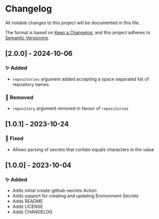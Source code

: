 # Changelog

All notable changes to this project will be documented in this file.

The format is based on [Keep a Changelog](https://keepachangelog.com/en/1.0.0/),
and this project adheres to [Semantic Versioning](https://semver.org/spec/v2.0.0.html).

## [2.0.0] - 2024-10-06

### :sparkles: Added 

 - `repositories` argument added accepting a space separated list of repository names

### :no_entry_sign: Removed

 - `repository` argument removed in favour of `repositories`

## [1.0.1] - 2023-10-24

### :wrench: Fixed

 - Allows parsing of secrets that contain equals characters in the value

## [1.0.0] - 2023-10-04

### :sparkles: Added 

 - Adds initial create-github-secrets Action
 - Adds support for creating and updating Environment Secrets
 - Adds README
 - Adds LICENSE
 - Adds CHANGELOG

